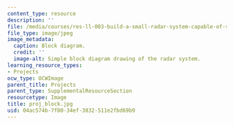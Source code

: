 ```yaml
---
content_type: resource
description: ''
file: /media/courses/res-ll-003-build-a-small-radar-system-capable-of-sensing-range-doppler-and-synthetic-aperture-radar-imaging-january-iap-2011/04ac574b7f8034ef3832511e2fbd69b9_proj_block.jpg
file_type: image/jpeg
image_metadata:
  caption: Block diagram.
  credit: ''
  image-alt: Simple block diagram drawing of the radar system.
learning_resource_types:
- Projects
ocw_type: OCWImage
parent_title: Projects
parent_type: SupplementalResourceSection
resourcetype: Image
title: proj_block.jpg
uid: 04ac574b-7f80-34ef-3832-511e2fbd69b9
---
```

